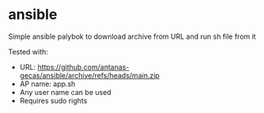 # ansible

Simple ansible palybok to download archive from URL and run sh file from it

Tested with:
- URL: https://github.com/antanas-gecas/ansible/archive/refs/heads/main.zip
- AP name: app.sh
- Any user name can be used
- Requires sudo rights
